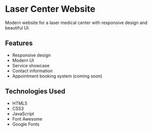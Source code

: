 # Laser Center Website

Modern website for a laser medical center with responsive design and beautiful UI.

## Features
- Responsive design
- Modern UI
- Service showcase
- Contact information
- Appointment booking system (coming soon)

## Technologies Used
- HTML5
- CSS3
- JavaScript
- Font Awesome
- Google Fonts
